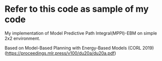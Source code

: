 # Refer to this code as sample of my code 

My implementation of Model Predictive Path Integral(MPPI)-EBM on simple 2x2 environment.

Based on Model-Based Planning with Energy-Based Models (CORL 2019) (https://proceedings.mlr.press/v100/du20a/du20a.pdf)

